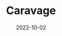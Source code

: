 ---
title: Caravage
date: 2022-10-02
taxonomy: ILLUSTRATION - UX.UI
slug: caravage
dividerDate: ......................
dividerTaxonomy: .......
thumbnail: caravage/thumbnail_caravage.svg
coverImage: rencontres_by_CA/thumbnail_detail.svg


problematic: "MMI student are invited yearly to take part in the Bacchanight at the MUSBA. The goal : create an interactive experience in the museum. We decided to create a fighting game about a painting."


content:
  titleSection:
  - taxonomy: ILLUSTRATION
  - people: 5
  - duration: 2
  thinkingSection:
    pains:
      - The public is very diverse and there is no specific target audience.
      - People usually don't stop in front of paintings.
      - WIFI in the museum is very terrible
    solutions:
      - The project has to be accessible in every way and very user friendly.
      - If the game is engaging and uses a painting the player will recall the painting.
      - The project has to be optimised in order to work in every circumpstance.
  processSection:
    - percent:
      - top:
        - icon: icon-20-percent.svg
        - text: "Find inspiration and create a moodboard with the painting we chose : 'Un chanteur s'accompagnant au luth' of Hendrick TER BRUGGHEN."
      - img: caravage/moodboard.png
    - percent:
      - top:
        - icon: icon-50-percent.svg
        - text: "We made a few tests for character designs using Midjourney."
      - img: caravage/midjourney.jpg
    - percent:
      - top:
        - icon: icon-80-percent.svg 
        - text: "Then we had to decline the final designs."
      - img: caravage/model.png
    - percent:
      - top:
        - icon: icon-100-percent.svg 
        - text: "Finally we animated and implemented them."
      - img: caravage/anim.mp4
  gallerySection:
    logo:
      - caravage/character.png
    screenCenter: 
      - caravage/asset_1.png
      - caravage/asset_2.png
    screenRight:
      - caravage/asset_3.png
      - caravage/asset_4.png
      - caravage/asset_5.jpg
      - caravage/asset_6.png
    assets:


  learningSection:
        - Create assets & animation for a game that should be palyable regardless of the wifi
        - Using Midjourney to create moodboards and character sheets inspired by our reference painting
        - Creating lottie animations, assets & UI for a mobile-only game.

nextProjectName: Les Souvenrs d'Orphée
nextProject: souvenirs-orphee/
nextProjectthumbnail: souvenirs_orphee/next_image.svg

footer_version: sticky
---